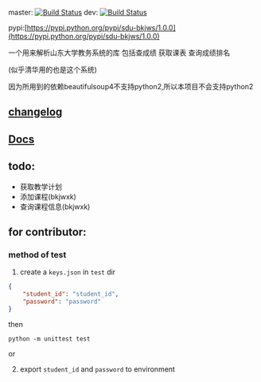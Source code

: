 master: [![Build Status](https://travis-ci.org/Trim21/sdu_bkjws.svg?branch=master)](https://travis-ci.org/Trim21/sdu_bkjws)
dev: [![Build Status](https://travis-ci.org/Trim21/sdu_bkjws.svg?branch=dev)](https://travis-ci.org/Trim21/sdu_bkjws)

pypi:[https://pypi.python.org/pypi/sdu-bkjws/1.0.0](https://pypi.python.org/pypi/sdu-bkjws/1.0.0)

一个用来解析山东大学教务系统的库 包括查成绩 获取课表 查询成绩排名

(似乎清华用的也是这个系统)

因为所用到的依赖beautifulsoup4不支持python2,所以本项目不会支持python2

## [changelog](https://github.com/Trim21/sdu_bkjws/blob/master/CHANGELOG.md#100-2017-07-03)

## [Docs](https://github.com/Trim21/sdu_bkjws/blob/dev/docs/index.md)

## todo:
- 获取教学计划 
- 添加课程(bkjwxk)
- 查询课程信息(bkjwxk)

## for contributor:

### method of test
1. create a `keys.json` in `test` dir
```json
{
    "student_id": "student_id",
    "password": "password"
}
```

then 
```
python -m unittest test
```
or 

2. export `student_id` and `password` to environment